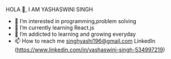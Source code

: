 HOLA 👋, I AM YASHASWINI SINGH
- 👀 I’m interested in programming,problem solving
- 🌱 I’m currently learning React.js
- 💞️ I’m addicted to learning and growing everyday
- 📫 How to reach me singhyashi196@gmail.com
    LinkedIn
(https://www.linkedin.com/in/yashaswini-singh-534997219)


